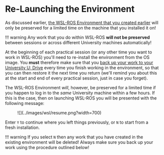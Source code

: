 # Re-Launching the Environment

As discussed earlier, [the WSL-ROS Environment that you created earlier](../first-run) will only be preserved for a limited time on the machine that you installed it on!

!!! warning
    Any work that you do within WSL-ROS **will not be preserved** between sessions or across different University machines automatically!

At the beginning of each practical session (or any other time you want to work in WSL-ROS) you'll need to re-install the environment from the OS image. You **must** therefore make sure that you [back up your work to your University U: Drive](../backup-restore) every time you finish working in the environment, so that you can then restore it the next time you return (we'll remind you about this at the start and end of every practical session, just in case you forget). 

The WSL-ROS Environment *will*, however, be preserved for a limited time if you happen to log in to the *same* University machine within a few hours. If this is the case, then on launching WSL-ROS you will be presented with the following message:

<figure markdown>
  ![](../images/wsl/resume.png?width=700)
</figure>

Enter `Y` to continue where you left things previously, or `N` to start from a fresh installation.

!!! warning
    If you select `N` then any work that you have created in the existing environment will be deleted! Always make sure you back up your work using the procedure outlined below!
